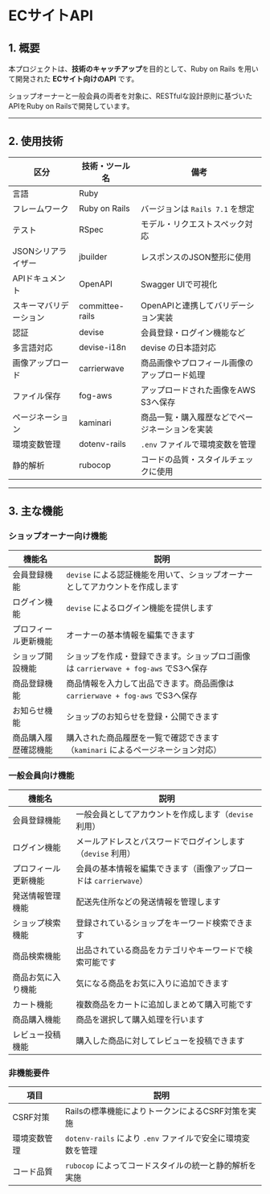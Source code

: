 # ECサイトAPI

## 1. 概要

本プロジェクトは、**技術のキャッチアップ**を目的として、Ruby on Rails を用いて開発された **ECサイト向けのAPI** です。

ショップオーナーと一般会員の両者を対象に、RESTfulな設計原則に基づいたAPIをRuby on Railsで開発しています。

---

## 2. 使用技術

| 区分               | 技術・ツール名         | 備考                                                                 |
|--------------------|------------------------|----------------------------------------------------------------------|
| 言語               | Ruby                   |                                                                      |
| フレームワーク     | Ruby on Rails          | バージョンは `Rails 7.1` を想定                                       |
| テスト             | RSpec                  | モデル・リクエストスペック対応                                        |
| JSONシリアライザー | jbuilder               | レスポンスのJSON整形に使用                                           |
| APIドキュメント     | OpenAPI                | Swagger UIで可視化                                                   |
| スキーマバリデーション | committee-rails     | OpenAPIと連携してバリデーション実装                                   |
| 認証               | devise                 | 会員登録・ログイン機能など                                           |
| 多言語対応         | devise-i18n            | devise の日本語対応                                                  |
| 画像アップロード   | carrierwave            | 商品画像やプロフィール画像のアップロード処理                          |
| ファイル保存       | fog-aws                | アップロードされた画像をAWS S3へ保存                                 |
| ページネーション   | kaminari               | 商品一覧・購入履歴などでページネーションを実装                       |
| 環境変数管理       | dotenv-rails           | `.env` ファイルで環境変数を管理                                      |
| 静的解析           | rubocop                | コードの品質・スタイルチェックに使用                                 |

---

## 3. 主な機能

### ショップオーナー向け機能

| 機能名                   | 説明                                                                 |
|--------------------------|----------------------------------------------------------------------|
| 会員登録機能             | `devise` による認証機能を用いて、ショップオーナーとしてアカウントを作成します |
| ログイン機能             | `devise` によるログイン機能を提供します                               |
| プロフィール更新機能     | オーナーの基本情報を編集できます   |
| ショップ開設機能         | ショップを作成・登録できます。ショップロゴ画像は `carrierwave + fog-aws` でS3へ保存  |
| 商品登録機能             | 商品情報を入力して出品できます。商品画像は `carrierwave + fog-aws` でS3へ保存       |
| お知らせ機能             | ショップのお知らせを登録・公開できます                                 |
| 商品購入履歴確認機能     | 購入された商品履歴を一覧で確認できます（`kaminari` によるページネーション対応）|

### 一般会員向け機能

| 機能名                   | 説明                                                                 |
|--------------------------|----------------------------------------------------------------------|
| 会員登録機能             | 一般会員としてアカウントを作成します（`devise` 利用）                   |
| ログイン機能             | メールアドレスとパスワードでログインします（`devise` 利用）              |
| プロフィール更新機能     | 会員の基本情報を編集できます（画像アップロードは `carrierwave`）         |
| 発送情報管理機能         | 配送先住所などの発送情報を管理します                                   |
| ショップ検索機能         | 登録されているショップをキーワード検索できます                         |
| 商品検索機能             | 出品されている商品をカテゴリやキーワードで検索可能です                   |
| 商品お気に入り機能       | 気になる商品をお気に入りに追加できます                                 |
| カート機能               | 複数商品をカートに追加しまとめて購入可能です                           |
| 商品購入機能             | 商品を選択して購入処理を行います                                       |
| レビュー投稿機能         | 購入した商品に対してレビューを投稿できます                             |

### 非機能要件

| 項目       | 説明                                                                 |
|------------|----------------------------------------------------------------------|
| CSRF対策   | Railsの標準機能によりトークンによるCSRF対策を実施                     |
| 環境変数管理 | `dotenv-rails` により `.env` ファイルで安全に環境変数を管理             |
| コード品質  | `rubocop` によってコードスタイルの統一と静的解析を実施                   |
